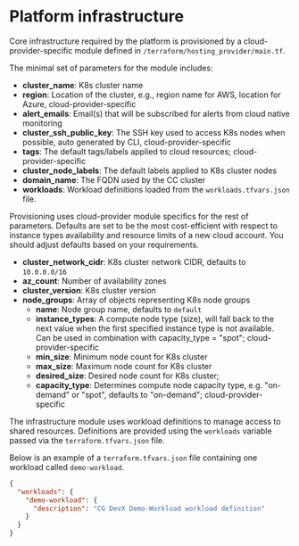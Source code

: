 # Platform infrastructure

Core infrastructure required by the platform is provisioned by a cloud-provider-specific module defined
in `/terraform/hosting_provider/main.tf`.

The minimal set of parameters for the module includes:

- **cluster_name**: K8s cluster name
- **region**: Location of the cluster, e.g., region name for AWS, location for Azure, cloud-provider-specific
- **alert_emails**: Email(s) that will be subscribed for alerts from cloud native monitoring
- **cluster_ssh_public_key**: The SSH key used to access K8s nodes when possible, auto generated by CLI,
  cloud-provider-specific
- **tags**: The default tags/labels applied to cloud resources; cloud-provider-specific
- **cluster_node_labels**: The default labels applied to K8s cluster nodes
- **domain_name**: The FQDN used by the CC cluster <!-- What is the CC cluster? -->
- **workloads**: Workload definitions loaded from the `workloads.tfvars.json` file.

Provisioning uses cloud-provider module specifics for the rest of parameters.
Defaults are set to be the most cost-efficient with respect to instance types availability and resource limits of a new
cloud account.
You should adjust defaults based on your requirements.

- **cluster_network_cidr**: K8s cluster network CIDR, defaults to `10.0.0.0/16`
- **az_count**: Number of availability zones
- **cluster_version**: K8s cluster version
- **node_groups**: Array of objects representing K8s node groups
    - **name**: Node group name, defaults to `default`
    - **instance_types**: A compute node type (size), will fall back to the next value when the first specified instance
      type is not available. Can be used in combination with capacity_type = "spot"; cloud-provider-specific
    - **min_size**: Minimum node count for K8s cluster
    - **max_size**: Maximum node count for K8s cluster
    - **desired_size**: Desired node count for K8s cluster;
    - **capacity_type**: Determines compute node capacity type, e.g. "on-demand" or "spot", defaults to "on-demand";
      cloud-provider-specific

The infrastructure module uses workload definitions to manage access to shared resources.
Definitions are provided using the `workloads` variable passed via the `terraform.tfvars.json` file.

Below is an example of a `terraform.tfvars.json` file containing one workload called `demo-workload`.

```json
{
  "workloads": {
    "demo-workload": {
      "description": "CG DevX Demo-Workload workload definition"
    }
  }
}
```
